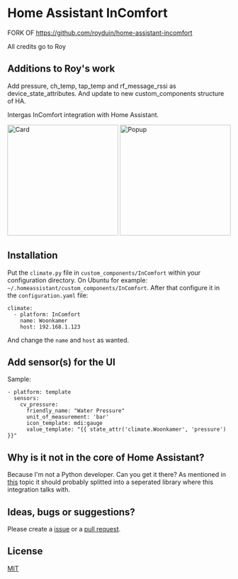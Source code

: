 # Home Assistant InComfort

FORK OF https://github.com/royduin/home-assistant-incomfort

All credits go to Roy

## Additions to Roy's work
Add pressure, ch_temp, tap_temp and rf_message_rssi as device_state_attributes. And update to new custom_components structure of HA.

Intergas InComfort integration with Home Assistant.

<img src="https://raw.githubusercontent.com/anlupat/home-assistant-incomfort/master/card.png" width="250px" alt="Card">
<img src="https://raw.githubusercontent.com/anlupat/home-assistant-incomfort/master/popup.png" width="250px" alt="Popup">

## Installation

Put the `climate.py` file in `custom_components/InComfort` within your configuration directory. On Ubuntu for example: `~/.homeassistant/custom_components/InComfort`. After that configure it in the `configuration.yaml` file:
```
climate:
  - platform: InComfort
    name: Woonkamer
    host: 192.168.1.123
```
And change the `name` and `host` as wanted.

## Add sensor(s) for the UI

Sample:
```
- platform: template
  sensors:
    cv_pressure:
      friendly_name: "Water Pressure"
      unit_of_measurement: 'bar'
      icon_template: mdi:gauge
      value_template: "{{ state_attr('climate.Woonkamer', 'pressure') }}"
```

## Why is it not in the core of Home Assistant?

Because I'm not a Python developer. Can you get it there? As mentioned in [this](https://community.home-assistant.io/t/new-climate-thermostat-implementation-tips/74394) topic it should probably splitted into a seperated library where this integration talks with.


## Ideas, bugs or suggestions?
Please create a [issue](https://github.com/anlupat/home-assistant-incomfort/issues) or a [pull request](https://github.com/anlupat/home-assistant-incomfort/pulls).

## License
[MIT](LICENSE.md)
